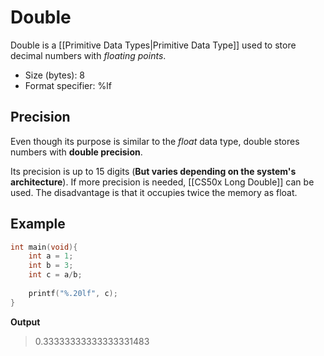 # Double
Double is a [[Primitive Data Types|Primitive Data Type]] used to store decimal numbers with *floating points*.

- Size (bytes): 8
- Format specifier: %lf

## Precision
Even though its purpose is similar to the *float* data type, double stores numbers with **double precision**.

Its precision is up to 15 digits (**But varies depending on the system's architecture**). If more precision is needed, [[CS50x Long Double]] can be used.
The disadvantage is that it occupies twice the memory as float.

## Example
```C
int main(void){
    int a = 1; 
    int b = 3;
    int c = a/b;
    
    printf("%.20lf", c);
}
```

**Output**
> 0.33333333333333331483
